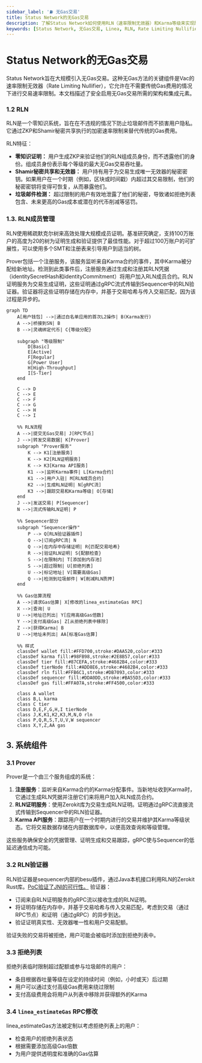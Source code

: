```yaml
---
sidebar_label: '⛽ 无Gas交易'
title: Status Network的无Gas交易
description: 了解Status Network如何使用RLN（速率限制无效器）和Karma等级来实现防垃圾邮件和公平使用的无Gas交易。
keywords: [Status Network, 无Gas交易, Linea, RLN, Rate Limiting Nullifier, Karma, 零知识证明, ZKP, 灵魂绑定代币, 区块链, 第二层, L2, 垃圾邮件防护]
---
```


# Status Network的无Gas交易

Status Network旨在大规模引入无Gas交易。这种无Gas方法的关键组件是Vac的速率限制无效器（Rate Limiting Nullifier），它允许在不需要传统Gas费用的情况下进行交易速率限制。本文档描述了安全启用无Gas交易所需的架构和集成元素。

### 1.2 RLN

RLN是一个零知识系统，旨在在不违规的情况下防止垃圾邮件而不损害用户隐私。它通过ZKP和Shamir秘密共享执行的加密速率限制来替代传统的Gas费用。

RLN特征：

- **零知识证明：** 用户生成ZKP来验证他们的RLN组成员身份，而不透露他们的身份。组成员身份表示每个等级的最大无Gas交易吞吐量。
- **Shamir秘密共享和无效器：** 用户持有用于为交易生成唯一无效器的秘密密钥。如果用户在一个时期（例如，区块或时间戳）内超过其交易限制，他们的秘密密钥将变得可恢复，从而暴露他们。
- **垃圾邮件检测：** 超过限制的用户有效地泄露了他们的秘密，导致诸如拒绝列表包含、未来更高的Gas成本或潜在的代币削减等惩罚。

### 1.3. RLN成员管理

RLN使用稀疏默克尔树来高效处理大规模成员证明。基准研究确定，支持100万账户的高度为20的树为证明生成和验证提供了最佳性能。对于超过100万账户的可扩展性，可以使用多个SMT和注册表来引导用户到适当的树。

Prover包括一个注册服务，该服务监听来自Karma合约的事件，其中Karma被分配给新地址。检测到此类事件后，注册服务通过生成和注册其RLN凭据（identitySecretHash和identityCommitment）将用户加入RLN成员合约。RLN证明服务为交易生成证明，这些证明通过gRPC流式传输到Sequencer中的RLN验证器。验证器将这些证明存储在内存中，并基于交易哈希与传入交易匹配，因为该过程是异步的。

```mermaid
graph TD
    A[用户钱包] -->|通过白名单应用的首次L2操作| B(Karma发行)
    A -->|桥接到SN| B
    B -->|灵魂绑定代币| C{等级分配}

    subgraph "等级限制"
        D[Basic]
        E[Active]
        F[Regular]
        G[Power User]
        H[High-Throughput]
        I[S-Tier]
    end

    C --> D
    C --> E
    C --> F
    C --> G
    C --> H
    C --> I

    %% RLN流程
    A -->|提交无Gas交易| J[RPC节点]
    J -->|转发交易数据| K[Prover]
    subgraph "Prover服务"
        K --> K1[注册服务]
        K --> K2[RLN证明服务]
        K --> K3[Karma API服务]
        K1 -->|监听Karma事件| L[Karma合约]
        K1 -->|用户入驻| M[RLN成员合约]
        K2 -->|生成RLN证明| N[gRPC流]
        K3 -->|跟踪交易和Karma等级| O[存储]
    end
    J -->|发送交易| P[Sequencer]
    N -->|流式传输RLN证明| P

    %% Sequencer部分
    subgraph "Sequencer操作"
        P --> Q[RLN验证器插件]
        Q -->|订阅gRPC流| N
        Q -->|在内存中存储证明| R{匹配交易哈希}
        R -->|验证RLN证明| S{配额检查}
        S -->|在限制内| T[添加到内存池]
        S -->|超过限制| U[拒绝列表]
        U -->|标记地址| V[需要高级Gas]
        Q -->|检测到垃圾邮件| W[削减RLN质押]
    end

    %% Gas估算流程
    A -->|请求Gas估算| X[修改的linea_estimateGas RPC]
    X -->|查询| U
    U -->|地址已列出| Y[应用高级Gas倍数]
    Y -->|支付高级Gas| Z[从拒绝列表中移除]
    Z -->|获得Karma| B
    U -->|地址未列出| AA[标准Gas估算]

    %% 样式
    classDef wallet fill:#FFD700,stroke:#DAA520,color:#333
    classDef karma fill:#98FB98,stroke:#2E8B57,color:#333
    classDef tier fill:#87CEFA,stroke:#4682B4,color:#333
    classDef tierNode fill:#ADD8E6,stroke:#4682B4,color:#333
    classDef rln fill:#FFB6C1,stroke:#DB7093,color:#333
    classDef sequencer fill:#DDA0DD,stroke:#BA55D3,color:#333
    classDef gas fill:#FFA07A,stroke:#FF4500,color:#333

    class A wallet
    class B,L karma
    class C tier
    class D,E,F,G,H,I tierNode
    class J,K,K1,K2,K3,M,N,O rln
    class P,Q,R,S,T,U,V,W sequencer
    class X,Y,Z,AA gas
```

## 3. 系统组件

### 3.1 Prover

Prover是一个由三个服务组成的系统：

1. **注册服务**：监听来自Karma合约的Karma分配事件。当新地址收到Karma时，它通过生成RLN凭据并注册它们来将用户加入RLN成员合约。
2. **RLN证明服务**：使用Zerokit库为交易生成RLN证明。证明通过gRPC流直接流式传输到Sequencer中的RLN验证器。
3. **Karma API服务**：跟踪用户在一个时期内进行的交易并维护其Karma等级状态。它将交易数据存储在内部数据库中，以便高效查询和等级管理。

这些服务确保安全的凭据管理、证明生成和交易跟踪，gRPC使与Sequencer的低延迟通信成为可能。

### 3.2 RLN验证器

RLN验证器是sequencer内部的besu插件，通过Java本机接口利用RLN的Zerokit Rust库。[PoC验证了JNI的可行性。](https://github.com/nadeemb53/verify-rln-proofs-java)
验证器：

- 订阅来自RLN证明服务的gRPC流以接收生成的RLN证明。
- 将证明存储在内存中，并基于交易哈希与传入交易匹配，考虑到交易（通过RPC节点）和证明（通过gRPC）的异步到达。
- 验证证明真实性、无效器唯一性和用户交易配额。

验证失败的交易将被拒绝，用户可能会被临时添加到拒绝列表中。

### 3.3 拒绝列表

拒绝列表临时限制超过配额或参与垃圾邮件的用户：

- 条目根据吞吐量等级在设定的持续时间（例如，小时或天）后过期
- 用户可以通过支付高级Gas费用来绕过限制
- 支付高级费用会将用户从列表中移除并获得额外的Karma

### 3.4 `linea_estimateGas` RPC修改

linea_estimateGas方法被定制以考虑拒绝列表上的用户：

- 检查用户的拒绝列表状态
- 根据需要添加高级Gas倍数
- 为用户提供透明度和准确的Gas估算 